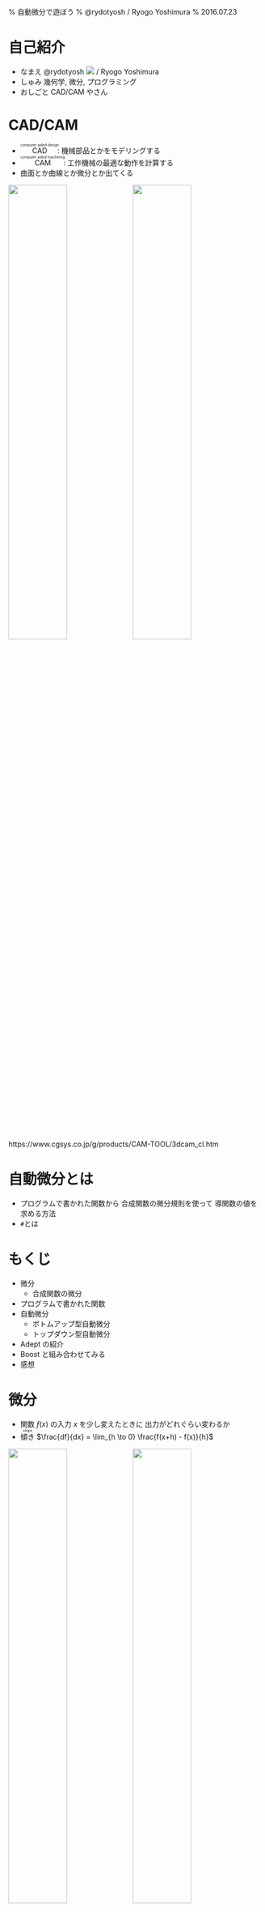 % 自動微分で遊ぼう
% @rydotyosh / Ryogo Yoshimura
% 2016.07.23


# 自己紹介

- なまえ
  @rydotyosh <img src="resource/castela2.png" /> / Ryogo Yoshimura
- しゅみ
  幾何学, 微分, プログラミング
- おしごと
  CAD/CAM やさん


# CAD/CAM

- <ruby>CAD<rt>computer aided design</rt></ruby>: 機械部品とかをモデリングする
- <ruby>CAM<rt>computer aided machining</rt></ruby>: 工作機械の最適な動作を計算する
- 曲面とか曲線とか微分とか出てくる

<img src="resource/koukouritu1_s.jpg" width="48%" /> <img src="resource/v3_3d_touara_1.gif" width="48%" />

<div class="cite">
https://www.cgsys.co.jp/g/products/CAM-TOOL/3dcam_cl.htm
</div>


# 自動微分とは

- プログラムで書かれた関数から
  合成関数の微分規則を使って
  導関数の値を求める方法
- `#`とは


# もくじ

- 微分
    - 合成関数の微分
- プログラムで書かれた関数
- 自動微分
    - ボトムアップ型自動微分
    - トップダウン型自動微分
- Adept の紹介
- Boost と組み合わせてみる
- 感想


# 微分

- 関数 $f(x)$ の入力 $x$ を少し変えたときに
  出力がどれぐらい変わるか
- <ruby>傾き<rt>slope</rt></ruby> $\frac{df}{dx} = \lim_{h \to 0} \frac{f(x+h) - f(x)}{h}$

<img src="resource/800px-Secant-calculus.svg.png" width="48%" /> <img src="resource/800px-Tangent-calculus.svg.png" width="48%" />

<div class="cite">
https://en.wikipedia.org/wiki/Derivative
</div>


# 偏微分

- 多変数関数 $f(x_0, ..., x_n)$ のときに
  1つの変数 $x_i$ を選んで変化させ
  他の変数は固定する
- <ruby>勾配<rt>gradient</rt></ruby> は各変数で偏微分したものを並べたもの

<img src="resource/Gradient_Visual.svg.png" style="display: block; margin: 0 auto;"  height="280px" />

<div class="cite">
http://en.wikipedia.org/wiki/Gradient
</div>


# 利用場面

- シミュレーション
  モデルを微分方程式で表して
  これを解くことで現象を予測する
- 最適化, 機械学習
  ある点にいるときに勾配を求めて
  誤差が少ないほうに進む

<img src="resource/opti.png" style="display: block; margin: 0 auto;" height="300px" />


# コンピュータで計算する微分

- <ruby>数式微分<rt>symbolic differentiation</rt></ruby>
  関数に数式処理をして導関数を求める
  計算に比較的時間がかかる
- <ruby>数値微分<rt>numerical differentiation</rt></ruby>
  関数の値を数値的に求めて導関数の値を近似する
  浮動小数点誤差の影響が大きい
- <ruby>自動微分<rt>automatic differentiation</rt></ruby>
  数式微分と数値微分の中間的な方法
  関数の値と導関数の値を求める
  合成関数の微分規則を使う


# 微分, 導関数

- <ruby>微分<rt>differentiation</rt></ruby>:
  元の関数 $f$ から 傾きを表す関数 $\frac{df}{dx}$ を求める操作
- <ruby>導関数<rt>derivative</rt></ruby>:
  元の関数 $f$ の傾きを表す関数 $\frac{df}{dx}$


# 微分の記法

- ラグランジュの記法
  $f^\prime$
- ライプニッツの記法
  $\frac{df}{dx}$
  $\frac{\partial f}{\partial x}$ (偏導関数)
- 合成関数の微分規則を書くのにべんりなため
  以降では主にライプニッツの記法($\frac{df}{dx}$)を使う


# 合成関数

- $f(g(x))$
- 例
  $f(g)=g^2$
  $g(x)=x+3$
  $f(g(x)) = (x+3)^2$


# 合成関数の微分

- $f(g(x))$
  $\frac{df}{dx} = \frac{df}{dg} \cdot \frac{dg}{dx}$
- それぞれの導関数の積になる
- 見た目がすごく約分っぽい
- もっと合成すると積がつながっていく
- $f(g(h(x)))$
  $\frac{df}{dx} = \frac{df}{dg} \cdot \frac{dg}{dh} \cdot \frac{dh}{dx}$
- <ruby>連鎖律<rt>chain rule</rt></ruby>という


# 例 | 合成関数の微分

- $f(g(x))$
  $\frac{df}{dx} = \frac{df}{dg} \cdot \frac{dg}{dx}$
- 例
$$
\begin{array}{ll}
  f(g)=g^2,                   & \class{mathbg-r}{\frac{df}{dg}(g)=2g} \\
  \class{mathbg-y}{g(x)=x+3}, & \class{mathbg-g}{\frac{dg}{dx}(x)=1} \\
\end{array} \\
\begin{align}
  \textstyle \frac{df}{dx}(x)
    & = \textstyle \class{mathbg-r}{\frac{df}{dg}(\class{mathbg-y}{g(x)})} \cdot \class{mathbg-g}{\frac{dg}{dx}(x)} \\
    & = \class{mathbg-r}{(2 \class{mathbg-y}{(x+3)})} \cdot \class{mathbg-g}{(1)} \\
    & = 2x + 6 \\
\end{align}
$$


# 多変数 | 合成関数の微分

- $f(g(x), h(x))$
  $\frac{df}{dx} = \frac{\partial f}{\partial g} \cdot \frac{dg}{dx} + \frac{\partial f}{\partial h} \cdot \frac{dh}{dx}$
- 偏導関数のそれぞれの変数について和になる
- 変数の個所に代入されている関数について積になる
- もっと多変数でも同様
- $f(g(x, y), h(x, y), u(x, y))$
  $\frac{\partial f}{\partial x} = \frac{\partial f}{\partial g} \cdot \frac{\partial g}{\partial x} + \frac{\partial f}{\partial h} \cdot \frac{\partial h}{\partial x} + \frac{\partial f}{\partial u} \cdot \frac{\partial u}{\partial x}$
  $\frac{\partial f}{\partial y} = \frac{\partial f}{\partial g} \cdot \frac{\partial g}{\partial y} + \frac{\partial f}{\partial h} \cdot \frac{\partial h}{\partial y} + \frac{\partial f}{\partial u} \cdot \frac{\partial u}{\partial y}$


# 多変数の例 | 合成関数の微分

- $f(g(x), h(x))$
- 例
$$
\begin{array}{ll}
  f(g, h)=g \cdot h,                & \class{mathbg-r}{\frac{\partial f}{\partial g}(g, h)=h},
                                    & \class{mathbg-c}{\frac{\partial f}{\partial h}(g, h)=g} \\
  \class{mathbg-y}{g(x)=x+3},       & \class{mathbg-g}{\frac{dg}{dx}(x)=1} \\
  \class{mathbg-b}{h(x)=4 \cdot x}, & \class{mathbg-m}{\frac{dh}{dx}(x)=4} \\
\end{array} \\
\begin{align}
  \textstyle \frac{df}{dx}(x)
    & = \textstyle \class{mathbg-r}{\frac{\partial f}{\partial g}(\class{mathbg-y}{g(x)}, \class{mathbg-b}{h(x)})} \cdot \class{mathbg-g}{\frac{dg}{dx}(x)} + \\
    & \hspace{3ex} \textstyle \class{mathbg-c}{\frac{\partial f}{\partial h}(\class{mathbg-y}{g(x)}, \class{mathbg-b}{h(x)})} \cdot \class{mathbg-m}{\frac{dh}{dx}(x)} \\
    & = \class{mathbg-b}{(4 \cdot x)} \cdot \class{mathbg-g}{(1)} + \class{mathbg-y}{(x+3)} \cdot \class{mathbg-m}{(4)} \\
    & = 8x + 12 \\
\end{align}
$$


# 計算グラフ

- 合成関数の計算過程を表した <ruby>閉路のない有向グラフ<rt>directed acyclic graph</rt></ruby>
- 下から上に向かって計算が進む
- 変数・関数・定数は<ruby>節<rt>node</rt></ruby>, 引数は<ruby>辺<rt>edge</rt></ruby> に対応
- 例 $y = (x+3) \cdot (4 \cdot x)$

<img src="resource/fig1.png" style="display: block; margin: 0 auto;" height="280px" />


# 微分 | 計算グラフ

- $f(g(x))$ とその導関数
- 縦につながっているものは積で計算
  $\frac{df}{dx} = \frac{df}{dg} \cdot \frac{dg}{dx}$
- 鎖線は導関数を計算したもので
  直接つながっているわけではない

<img src="resource/cal1.png" style="display: block; margin: 0 auto;" height="280px" />


# 多変数 | 計算グラフ

- $f(g(x),h(x))$ とその導関数
- 縦につながっているものは積で計算
- 横に並んでいるものは和で計算
  $\frac{df}{dx} = \frac{\partial f}{\partial g} \cdot \frac{dg}{dx} + \frac{\partial f}{\partial h} \cdot \frac{dh}{dx}$

<img src="resource/cal2.png" style="display: block; margin: 0 auto;" height="280px" />


# プログラムで書かれた関数

- 入力に対して出力が決まる
- 以降では `double` の配列(的なもの)を
  入出力と考える

```cpp
std::vector<double> f(
    const std::vector<double> &x );
```

- 四則演算 ( `+`, `-`, `*`, `/` )
- 初等関数 ( `exp`, `sin`, `cos`, ... )
    - 微分できる関数を
      1つの単位として扱ってもよい
- 条件演算子/制御文 ( `?:`, `if`, `for`, ... )
- 再代入


# 制御文 | プログラムで書かれた関数

- 制御文があると
  場合によって計算過程が変わる
- 実際に通った計算過程をもとに微分する

```cpp
if ( x > 0 )
  y = x;
else
  y = -x;
```

- 上の例は `>` にするか `>=` にするかで
  `x == 0` のときの `y` の値は同じだが
  導関数の値は異なってくる


# 再代入 | プログラムで書かれた関数

- 再代入は計算過程上では別の変数と考える
- 実際にはメモリ上に保存しておかなくて
  よい場合もある
- <strike>`const`教では背信行為</strike>


# 自動微分

- プログラムで書かれた関数を
  四則演算, 初等関数 を合成した関数とみなす
- 合成関数の微分を適用
- 自動微分用の型を作り
  四則演算, 初等関数 をオーバーロード
- 2種類の方法
    - ボトムアップ型自動微分
    - トップダウン型自動微分


# 概要 1/2 | ボトムアップ型

- 計算グラフを下からたどるのでボトムアップ
    - $f(g(h(x)))$ があったときに
      $\frac{dh}{dx}$, $\frac{dg}{dx}$, $\frac{df}{dx}$ と順に求まるイメージ

<img src="resource/bu0.png" style="display: block; margin: 0 auto;" height="280px" />


# 概要 2/2 | ボトムアップ型

- 微分する入力変数を1個指定する
- 関数の値と導関数の値を同時に計算していく
- 最終的に関数の値と
  指定した変数での導関数の値が求まる
- $\frac{\partial v}{\partial x}=\frac{\partial v}{\partial a} \cdot \frac{\partial a}{\partial x} + \frac{\partial v}{\partial b} \cdot \frac{\partial b}{\partial x} + \frac{\partial v}{\partial c} \cdot \frac{\partial c}{\partial x}$

<img src="resource/bu01.png" style="display: block; margin: 0 auto;" height="280px" />


# オーバーロード | ボトムアップ型

- 関数の値と導関数の値を $[ f, \frac{df}{dx} ]$ と括弧表記する
- 和 $[ f, \frac{df}{dx} ] +     [ g, \frac{dg}{dx} ] = [ f +     g, \frac{df}{dx} + \frac{dg}{dx} ]$
- 積 $[ f, \frac{df}{dx} ] \cdot [ g, \frac{dg}{dx} ] = [ f \cdot g, g \cdot \frac{df}{dx} + f \cdot \frac{dg}{dx} ]$


# 計算グラフ | ボトムアップ型

- 例
  $y = (x+a) \cdot (b \cdot x)$
  $x = 2, \hspace{1ex} a = 3, \hspace{1ex} b = 4$

<img src="resource/bu1.png" style="display: block; margin: 0 auto;" height="350px" />


# 例 1/6 | ボトムアップ型

- $y = (x+a) \cdot (b \cdot x)$
  $x = 2, \hspace{1ex} a = 3, \hspace{1ex} b = 4$
- 微分する変数: $x$
  導関数の値は $1$
  $x \to [2,1]$
- 定数: $a$, $b$
  導関数の値は $0$
  $a \to [3,0]$, $b \to [4,0]$


# 例 2/6 | ボトムアップ型

- $y = (\class{mathbg-r}{x}+\class{mathbg-g}{a}) \cdot (\class{mathbg-y}{b} \cdot \class{mathbg-r}{x})$
  $\class{mathbg-r}{x = 2}, \hspace{1ex} \class{mathbg-g}{a = 3}, \hspace{1ex} \class{mathbg-y}{b = 4}$
  $\class{mathbg-r}{x \to [2,1]}, \hspace{1ex} \class{mathbg-g}{a \to [3,0]}, \hspace{1ex} \class{mathbg-y}{b \to [4,0]}$
$$
\begin{align}
  \textstyle [y, \frac{dy}{dx}]
    & = (\class{mathbg-r}{[2,1]}+\class{mathbg-g}{[3,0]}) \cdot (\class{mathbg-y}{[4,0]}\cdot\class{mathbg-r}{[2,1]}) \\
\end{align}
$$
- 関数の値と導関数の値を代入


# 例 3/6 | ボトムアップ型

- $y = (x+a) \cdot (b \cdot x)$
  $x = 2, \hspace{1ex} a = 3, \hspace{1ex} b = 4$
$$
\begin{align}
  \textstyle [y, \frac{dy}{dx}]
    & = ([\class{mathbg-r}{2},\class{mathbg-y}{1}]+[\class{mathbg-b}{3},\class{mathbg-g}{0}]) \cdot ([4,0]\cdot[2,1]) \\
    & = [\class{mathbg-r}{2}+\class{mathbg-b}{3},\class{mathbg-y}{1}+\class{mathbg-g}{0}] \cdot ([4,0]\cdot[2,1]) \\
    & = [5,1] \cdot ([4,0]\cdot[2,1]) \\
\end{align}
$$
- 和を適用
  $[ \class{mathbg-r}{f}, \class{mathbg-y}{\frac{df}{dx}} ] +     [ \class{mathbg-b}{g}, \class{mathbg-g}{\frac{dg}{dx}} ] = [ \class{mathbg-r}{f} +     \class{mathbg-b}{g}, \class{mathbg-y}{\frac{df}{dx}} + \class{mathbg-g}{\frac{dg}{dx}} ]$


# 例 4/6 | ボトムアップ型

- $y = (x+a) \cdot (b \cdot x)$
  $x = 2, \hspace{1ex} a = 3, \hspace{1ex} b = 4$
$$
\begin{align}
  \textstyle [y, \frac{dy}{dx}]
    & = ([2,1]+[3,0]) \cdot ([4,0]\cdot[2,1]) \\
    & = [5,1] \cdot ([\class{mathbg-r}{4},\class{mathbg-y}{0}]\cdot[\class{mathbg-b}{2},\class{mathbg-g}{1}]) \\
    & = [5,1] \cdot [\class{mathbg-r}{4} \cdot \class{mathbg-b}{2}, \class{mathbg-b}{2} \cdot \class{mathbg-y}{0} + \class{mathbg-r}{4} \cdot \class{mathbg-g}{1}] \\
    & = [5,1] \cdot [8,4] \\
\end{align}
$$
- 積を適用
  $[ \class{mathbg-r}{f}, \class{mathbg-y}{\frac{df}{dx}} ] \cdot [ \class{mathbg-b}{g}, \class{mathbg-g}{\frac{dg}{dx}} ] = [ \class{mathbg-r}{f} \cdot \class{mathbg-b}{g}, \class{mathbg-b}{g} \cdot \class{mathbg-y}{\frac{df}{dx}} + \class{mathbg-r}{f} \cdot \class{mathbg-g}{\frac{dg}{dx}} ]$


# 例 5/6 | ボトムアップ型

- $y = (x+a) \cdot (b \cdot x)$
  $x = 2, \hspace{1ex} a = 3, \hspace{1ex} b = 4$
$$
\begin{align}
  \textstyle [y, \frac{dy}{dx}]
    & = ([2,1]+[3,0]) \cdot ([4,0]\cdot[2,1]) \\
    & = [5,1] \cdot ([4,0]\cdot[2,1]) \\
    & = [\class{mathbg-r}{5},\class{mathbg-y}{1}] \cdot [\class{mathbg-b}{8},\class{mathbg-g}{4}] \\
    & = [\class{mathbg-r}{5} \cdot \class{mathbg-b}{8}, \class{mathbg-b}{8} \cdot \class{mathbg-y}{1} + \class{mathbg-r}{5} \cdot \class{mathbg-g}{4}] \\
    & = [40,28] \\
\end{align}
$$
- 積を適用
  $[ \class{mathbg-r}{f}, \class{mathbg-y}{\frac{df}{dx}} ] \cdot [ \class{mathbg-b}{g}, \class{mathbg-g}{\frac{dg}{dx}} ] = [ \class{mathbg-r}{f} \cdot \class{mathbg-b}{g}, \class{mathbg-b}{g} \cdot \class{mathbg-y}{\frac{df}{dx}} + \class{mathbg-r}{f} \cdot \class{mathbg-g}{\frac{dg}{dx}} ]$


# 例 6/6 | ボトムアップ型

- $y = (x+a) \cdot (b \cdot x)$
  $x = 2, \hspace{1ex} a = 3, \hspace{1ex} b = 4$
$$
\begin{align}
  \textstyle [y, \frac{dy}{dx}]
    & = ([2,1]+[3,0]) \cdot ([4,0]\cdot[2,1]) \\
    & = [5,1] \cdot ([4,0]\cdot[2,1]) \\
    & = [5,1] \cdot [8,4] \\
    & = [40,28] \\
\end{align}
$$
- できあがり
- cf. $\frac{dy}{dx}=8x+12=28$


# 実装例 | ボトムアップ型

```cpp
#include <iostream>
struct ad { double x, dx; };
ad operator+( const ad &f, const ad &g ) {
  return ad{ f.x + g.x, f.dx + g.dx };
}
ad operator*( const ad &f, const ad &g ) {
  return ad{ f.x * g.x, g.x * f.dx + f.x * g.dx };
}
int main() {
  ad x{ 2, 1 }, a{ 3, 0 }, b{ 4, 0 };
  ad y = ( x + a ) * ( b * x );
  std::cout << y.x << "," <<
               y.dx << std::endl;
}
// --> 40,28
```


# 1変数まとめ | ボトムアップ型

- 1変数の場合はすごくかんたん
  あとは対応するオーバーロードを増やすだけ
- 多変数の場合?


# 多変数 | ボトムアップ型

- 多変数の場合 $f(x_0, x_1, ..., x_n)$
- それぞれの変数で偏導関数の値を $1$ にして毎回計算する
  $[f, \frac{\partial f}{\partial x_0}], [f, \frac{\partial f}{\partial x_1}], ..., [f, \frac{\partial f}{\partial x_n}]$
- もしくは偏導関数の値を並べて同時に計算する
  $[f, \frac{\partial f}{\partial x_0}, \frac{\partial f}{\partial x_1}, ..., \frac{\partial f}{\partial x_n}]$
- どちらも無駄な計算が多い
- 入力変数→少, 出力変数→多 というケースでは有効
    - あんまりそういうケースはない?
- そこでトップダウン型自動微分


# 概要 1/3 | トップダウン型

- 計算グラフを上からたどるのでトップダウン
    - $f(g(h(x)))$ があったときに
      $\frac{df}{dg}$, $\frac{df}{dh}$, $\frac{df}{dx}$ の順 (左下図)
    - cf. ボトムアップの場合は
      $\frac{dh}{dx}$, $\frac{dg}{dx}$, $\frac{df}{dx}$ の順 (右下図)

<span style="display: block; margin: 0 auto; text-align:center;" ><img src="resource/td0.png" height="280px" /> <img src="resource/bu0.png" height="280px" /></span>


# 概要 2/3 | トップダウン型

- 微分する出力変数を1個指定する
- 計算過程を全部覚えておく
- 関数の値を求め終わったら計算過程を逆にたどる
- 最終的に関数の値と
  すべての変数での偏導関数の値が求まる
- $\frac{\partial f}{\partial v} = \frac{\partial f}{\partial a} \cdot \frac{\partial a}{\partial v} + \frac{\partial f}{\partial b} \cdot \frac{\partial b}{\partial v} + \frac{\partial f}{\partial c} \cdot \frac{\partial c}{\partial v}$

<img src="resource/td01.png" style="display: block; margin: 0 auto;" height="280px" />


# 概要 3/3 | トップダウン型

- 下図で $v$ はどこで何個使われているかは分からない
- 各変数 $v_i$ に $\frac{\partial f}{\partial v_i}$ を覚えておく領域をとっておき
  $v_i$ が使われたらその領域に加算する
- $\frac{\partial f}{\partial v} = \frac{\partial f}{\partial a} \cdot \frac{\partial a}{\partial v} + \frac{\partial f}{\partial b} \cdot \frac{\partial b}{\partial v} + \frac{\partial f}{\partial c} \cdot \frac{\partial c}{\partial v}$

<img src="resource/td01.png" style="display: block; margin: 0 auto;" height="280px" />


# 計算グラフ | トップダウン型

- 例
  $y = (x+a) \cdot (b \cdot x)$
  $x = 2, \hspace{1ex} a = 3, \hspace{1ex} b = 4$

<img src="resource/td1.png" style="display: block; margin: 0 auto;" height="350px" />


# 例 1/11 | トップダウン型

- $y = (x+a) \cdot (b \cdot x)$
  $x = 2, \hspace{1ex} a = 3, \hspace{1ex} b = 4$
- 微分する変数: $y$
  偏導関数の値を $1$ とする ($\frac{\partial y}{\partial y}=1$)
- 各演算に中間変数名をふる
  $c = x + a$
  $d = b \cdot x$
  $e = c \cdot d$
  $y = e$
- 偏導関数の値を覚えておく領域を $S(v)$ で参照する


# 例 2/11 | トップダウン型

- $y = (x+a) \cdot (b \cdot x)$
  $x = 2, \hspace{1ex} a = 3, \hspace{1ex} b = 4$
  $c = 5, \hspace{1ex} d = 8, \hspace{1ex} e = 40$
  $y = 40$
  $\frac{\partial c}{\partial x} = 1, \hspace{1ex} \frac{\partial c}{\partial a} = 1$
  $\frac{\partial d}{\partial b} = 2, \hspace{1ex} \frac{\partial d}{\partial x} = 4$
  $\frac{\partial e}{\partial c} = 8, \hspace{1ex} \frac{\partial e}{\partial d} = 5$
  $\frac{\partial y}{\partial e} = 1$
- 関数の値を全部計算
- 直接つながっている偏導関数の値も全部計算


# 例 3/11 | トップダウン型

- $y = (x+a) \cdot (b \cdot x)$
  $x = 2, \hspace{1ex} a = 3, \hspace{1ex} b = 4$
  $S(y) \leftarrow 1$
  $S(a), ..., S(e) \leftarrow 0$
- 偏導関数の値を初期化


# 例 4/11 | トップダウン型

- $y = (x+a) \cdot (b \cdot x)$
  $x = 2, \hspace{1ex} a = 3, \hspace{1ex} b = 4$
  $S(y) = 1$
  $S(e) \leftarrow S(e) + S(y) \cdot \frac{\partial y}{\partial e} = 0 + 1 \cdot 1 = 1$
- $e \leftarrow y$ を計算


# 例 5/11 | トップダウン型

- $y = (x+a) \cdot (b \cdot x)$
  $x = 2, \hspace{1ex} a = 3, \hspace{1ex} b = 4$
  $S(y) = 1$
  $S(e) = 1$
  $S(d) \leftarrow S(d) + S(e) \cdot \frac{\partial e}{\partial d} = 0 + 1 \cdot 5 = 5$
- $d \leftarrow e$ を計算


# 例 6/11 | トップダウン型

- $y = (x+a) \cdot (b \cdot x)$
  $x = 2, \hspace{1ex} a = 3, \hspace{1ex} b = 4$
  $S(y) = 1$
  $S(e) = 1$
  $S(d) = 5$
  $S(c) \leftarrow S(c) + S(e) \cdot \frac{\partial e}{\partial c} = 0 + 1 \cdot 8 = 8$
- $c \leftarrow e$ を計算


# 例 7/11 | トップダウン型

- $y = (x+a) \cdot (b \cdot x)$
  $x = 2, \hspace{1ex} a = 3, \hspace{1ex} b = 4$
  $S(y) = 1$
  $S(e) = 1$
  $S(d) = 5$
  $S(c) = 8$
  $S(b) \leftarrow S(b) + S(d) \cdot \frac{\partial d}{\partial b} = 0 + 5 \cdot 2 = 10$
- $b \leftarrow d$ を計算


# 例 8/11 | トップダウン型

- $y = (x+a) \cdot (b \cdot x)$
  $x = 2, \hspace{1ex} a = 3, \hspace{1ex} b = 4$
  $S(y) = 1$
  $S(e) = 1$
  $S(d) = 5$
  $S(c) = 8$
  $S(b) = 10$
  $S(x) \leftarrow S(x) + S(d) \cdot \frac{\partial d}{\partial x} = 0 + 5 \cdot 4 = 20$
- $x \leftarrow d$ を計算


# 例 9/11 | トップダウン型

- $y = (x+a) \cdot (b \cdot x)$
  $x = 2, \hspace{1ex} a = 3, \hspace{1ex} b = 4$
  $S(y) = 1$
  $S(e) = 1$
  $S(d) = 5$
  $S(c) = 8$
  $S(b) = 10$
  $S(x) = 20$
  $S(x) \leftarrow S(x) + S(c) \cdot \frac{\partial c}{\partial x} = 20 + 8 \cdot 1 = 28$
- $x \leftarrow c$ を計算


# 例 10/11 | トップダウン型

- $y = (x+a) \cdot (b \cdot x)$
  $x = 2, \hspace{1ex} a = 3, \hspace{1ex} b = 4$
  $S(y) = 1$
  $S(e) = 1$
  $S(d) = 5$
  $S(c) = 8$
  $S(b) = 10$
  $S(x) = 28$
  $S(a) \leftarrow S(a) + S(c) \cdot \frac{\partial c}{\partial a} = 0 + 8 \cdot 1 = 8$
- $a \leftarrow c$ を計算


# 例 11/11 | トップダウン型

- $y = (x+a) \cdot (b \cdot x)$
  $x = 2, \hspace{1ex} a = 3, \hspace{1ex} b = 4$
  $S(y) = \frac{\partial y}{\partial y} = 1$
  $S(e) = \frac{\partial y}{\partial e} = 1$
  $S(d) = \frac{\partial y}{\partial d} = 5$
  $S(c) = \frac{\partial y}{\partial c} = 8$
  $S(b) = \frac{\partial y}{\partial b} = 10$
  $S(x) = \frac{\partial y}{\partial x} = 28$
  $S(a) = \frac{\partial y}{\partial a} = 8$
- できあがり


# まとめ | トップダウン型

- 多変数関数の偏導関数の値が全部求まる
- 入力変数→多, 出力変数→少 というケースで有効
    - だいたいこれに当てはまると思う
- 実装はちょっとめんどくさそう


# 自動微分ができるC++ライブラリ

- いろいろある
    - ADOL-C
    - CppAD
    - TensorFlow
    - Adept
- 今回は Adept を紹介


# Adept の紹介

- http://www.met.rdg.ac.uk/clouds/adept/
- rjhoganさん作
- Apache V2.0 / ESA Software Community License
- <ruby>自動微分<rt>automatic differentiation</rt></ruby> を求めるライブラリ
    - 主にトップダウン型自動微分
- コードが短い (3000行ぐらい)
    - コメントがたくさん書いてある
- <ruby>式テンプレート<rt>expression template</rt></ruby> を使っている
- OpenMP 版もある
- Boost には入ってない


# 式テンプレート

- 自動微分用の型 `adept::adouble`
- オーバーロードで
  式を表す型 `adept::Expression` を返すようにする
- コンパイル時に計算し
  覚えておく必要のある中間変数を最小限にする


# 使ってみる

```cpp
#include <iostream>
#include "adept/adept.h"
int main() {
  adept::Stack stack;    // 導関数の情報を格納するオブジェクト
  adept::adouble x = 2;  // 入力変数
  stack.new_recording(); // アルゴリズムの記録を開始
  adept::adouble y =
    ( x + 3 ) * ( 4 * x ); // アルゴリズムを実行
  y.set_gradient( 1.0 );   // 出力変数の勾配を設定
  stack.reverse();         // トップダウン型自動微分を実行
  std::cout << y.value() << "," << // 出力変数の値
               x.get_gradient() << // 導関数の値
               std::endl;
}
// --> 40,28
```


# Boost と組み合わせてみる

※ 思いついた順

- special_functions
- odeint
- accumulators
- ublas


# Adept x Boost.special_functions

- 特殊関数
- C++1z で一部が std に入る
- std では `float`, `double`, `long double` だが
  boost では `template<class T>`


# Adept x Boost.special_functions

- なんかうまくいかない ><
    - 関数が足りない `ceil`, `floor`
    - `numeric_limits`
    - ETが邪魔 `T( ( cond ) ? z : -z )`
- 結局断念 ;;


# Adept x Boost.odeint

- 微分方程式
- `Value`, `Time` の型を `adept::adouble` にするとできる
- テンプレート力高い
- 微分仲間ということで あとでもうちょっと遊ぶ


# Adept x Boost.accumulators

- 統計処理
- `sum` はできる
- `median`, `min` はコンパイルエラー
- `mean` は通るがなぜか落ちる ><
- 結局断念 ;;


# Adept x Boost.ublas

- 行列
- できる
- テンプレート力高い


# Adept x Odeint

- 微分仲間ということで もうちょっと遊ぶ
- 物理現象の観測データ(ぽいもの)から
  シミュレーションの初期条件を推定してみる


# 天体の動き | Adept x Odeint

- 微分方程式
  $x^\prime = u, u^\prime = -\frac{mx}{(x^2+y^2)^{3/2}}$ 
  $y^\prime = v, v^\prime = -\frac{my}{(x^2+y^2)^{3/2}}$
- 初期条件
  座標 $x(0) = 3.0, \hspace{1ex} y(0) = 0.0$
  速度 $u(0) = 0.3, \hspace{1ex} v(0) = 0.2$
- 定数
  太陽の質量 $m = 1.0$


# 初期条件 | Adept x Odeint

```cpp
std::vector< double > init {
  /*x =*/ 3.0, /*y =*/ 0.0, // 座標
  /*u =*/ 0.3, /*v =*/ 0.2, // 速度
  /*m =*/ 1.0               // 太陽の質量
};
```


# 微分方程式 | Adept x Odeint

```cpp
template< class T >
std::vector< T > simulate( const std::vector< T > &init ) {
  using namespace boost::numeric;
  typedef std::array< T, 4 > state_t;
  state_t x0 { init[ 0 ], init[ 1 ], init[ 2 ], init[ 3 ] };
  T m = init[ 4 ];
  auto system = [&]( const state_t &x,
                     state_t &dxdt, T /*t*/ ) { // 微分方程式を書く
    dxdt[ 0 ] = x[ 2 ]; // u`
    dxdt[ 1 ] = x[ 3 ]; // v`
    T r2 = x[ 0 ] * x[ 0 ] + x[ 1 ] * x[ 1 ];
    T r3 = pow( r2, 3.0 / 2.0 );
    dxdt[ 2 ] = -m * x[ 0 ] / r3; // x`
    dxdt[ 3 ] = -m * x[ 1 ] / r3; // y`
  };
  ...
```


# 軌道を求める | Adept x Odeint

```cpp
template< class T >
std::vector< T > simulate( const std::vector< T > &init ) {
  ...
  auto stepper =
    odeint::controlled_runge_kutta<
      odeint::runge_kutta_dopri5< state_t, T > >();
  std::vector< T > orbit; // 軌道保存用
  auto observer = [&]( const state_t &x, T /*t*/ ) {
    orbit.push_back( x[ 0 ] );
    orbit.push_back( x[ 1 ] );
  };
  T t0 = 0.0, t1 = 15.0, dt = 0.1;
  odeint::integrate_const( // 軌道計算する
    stepper, system, x0, t0, t1, dt, observer );
  return orbit;
}
```


# 軌道を求める | Adept x Odeint

```cpp
int main() {
  std::vector< double > init {
    /*x =*/ 3.0, /*y =*/ 0.0, // 座標
    /*u =*/ 0.3, /*v =*/ 0.2, // 速度
    /*m =*/ 1.0               // 太陽の質量
  };
  std::vector< double > orbit = simulate( init );
  ...
```


# 軌道を求める | Adept x Odeint

- それっぽく動いている

<img src="resource/ad_ode.sim.png" style="display: block; margin: 0 auto;" height="380px" />

- ここまでは普通の `double`


# 観測データっぽく | Adept x Odeint

- ノイズを入れてみる
    - とりあえず正規分布

```cpp
  ...
  std::vector< double > observed = orbit;
  std::mt19937 gen( 0 );
  std::normal_distribution<> d( 0, 0.05 );
  for ( double &x : observed ) {
    x += d( gen );
  }
  ...
```


# 観測データっぽく | Adept x Odeint

- 乱れている

<img src="resource/ad_ode.obs.png" style="display: block; margin: 0 auto;" height="380px" />

- これを観測データとする
- 以降では元の軌道は知らないことにする


# テキトーな初期条件 | Adept x Odeint

- 初期条件の 位置, 速度, 太陽の質量 を推定してみる
- 目分量でテキトーな初期条件を入れる

```cpp
  ...
  std::vector< double > init {
    /*x =*/ observed[0], /*y =*/ observed[1],
    /*u =*/ 0.4, /*v =*/ 0.3,
    /*m =*/ 1.3
  };
  ...
```


# テキトーな初期条件 | Adept x Odeint

- テキトーなのでずれている

<img src="resource/ad_ode.res0.png" style="display: block; margin: 0 auto;" height="380px" />


# 誤差 | Adept x Odeint

- とりあえず二乗平均

```cpp
template< class T >
T error( const std::vector< T > &orbit,
         const std::vector< double > &observed ) {
  size_t n = orbit.size();
  T sum_sqr = 0.0;
  for ( size_t i = 0; i < n; ++i ) {
    T dv = orbit[ i ] - observed[ i ];
    sum_sqr += dv * dv;
  }
  return sum_sqr / n;
}
```


# 初期条件で微分 | Adept x Odeint

```cpp
  ...
  size_t dim = init.size();
  adept::Stack stack;
  std::vector< adept::adouble > init_( dim ); // 入力変数
  for ( size_t i = 0; i < dim; ++i )
    init_[ i ] = init[ i ];
  stack.new_recording();    // アルゴリズムの記録を開始
  std::vector< adept::adouble > orbit_ = simulate( init_ );
  adept::adouble err_ = error( orbit_, observed ); // 誤差値
  err_.set_gradient( 1.0 ); // 出力変数(誤差値)の勾配を設定
  stack.reverse();          // トップダウン型自動微分を実行
  std::vector< double > grad( dim );
  for ( size_t i = 0; i < dim; ++i  )
    grad[ i ] = init_[ i ].get_gradient(); // 偏導関数の値
  ...
```


# 初期条件を変化 | Adept x Odeint

- 偏導関数の値にしたがって
  誤差が小さくなる方へ初期条件を変化させる

```cpp
  ...
  adam( grad, init );
  ...
```

# Adam法 | Adept x Odeint

- 偏導関数の値をいい感じに調節してくれる

```cpp
struct adam {
  ...
  void operator()( const std::vector< double > &dx,
                   std::vector< double > &x ) {
    double t = static_cast<double>( ++k );
    for ( size_t i = 0; i < dim; ++i ) {
      m1[ i ] = beta1 * m1[ i ] + ( 1.0 - beta1 ) * dx[ i ];
      m2[ i ] = beta2 * m2[ i ] + ( 1.0 - beta2 ) * dx[ i ] * dx[ i ];
      double c1 = m1[ i ] / ( 1.0 - pow( beta1, t ) );
      double c2 = m2[ i ] / ( 1.0 - pow( beta2, t ) );
      x[ i ] -= alpha * c1 / ( sqrt( c2 ) + epsilon );
    }
  }
}
```

# 初期条件を変化 | Adept x Odeint

- 10000回やった結果

<img src="resource/ad_ode.res.png" style="display: block; margin: 0 auto;" height="380px" />

- いい感じな気がする


# 元の軌道と比較 | Adept x Odeint

- こっそり元の軌道を覗く

<img src="resource/ad_ode.res.cmp.png" style="display: block; margin: 0 auto;" height="380px" />

- あっている
- よかった


# 誤差の推移 | Adept x Odeint

- 5000回ぐらいで既にそこそこ収束してるっぽい

<img src="resource/ad_ode.err.png" style="display: block; margin: 0 auto;" height="380px" />


# 感想

- 微分はシステマティックでかっこいい
- ライブラリを組み合わせるとそれぞれ地雷がある
- もうちょっと図示しやすい例にすればよかった


# 参考文献

- Robin J. Hogan. 2014. "Fast Reverse-Mode Automatic Differentiation using Expression Templates in C++". ACM Transactions on Mathematical Software, Vol. 40, No. 4, Article 26.
- 久保田光一, 伊理正夫. 1998. "アルゴリズムの自動微分と応用". コロナ社.
- επιστημη, 高橋 晶. 2014. "C++テンプレートテクニック 第2版". SBクリエイティブ.
- Diederik P. Kingma, Jimmy Lei Ba. 2015. "Adam: A Method for Stochastic Optimization". 3rd International Conference for Learning Representations.


# Q and A

- お手柔らかにお願いします ><

